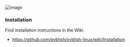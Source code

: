 ![image](https://cloud.githubusercontent.com/assets/2152766/6998101/5c13946c-dbcd-11e4-968b-b357b7c60a06.png)

### Installation

Find installation instructions in the Wiki.

- https://github.com/pyblish/pyblish-linux/wiki/Installation

